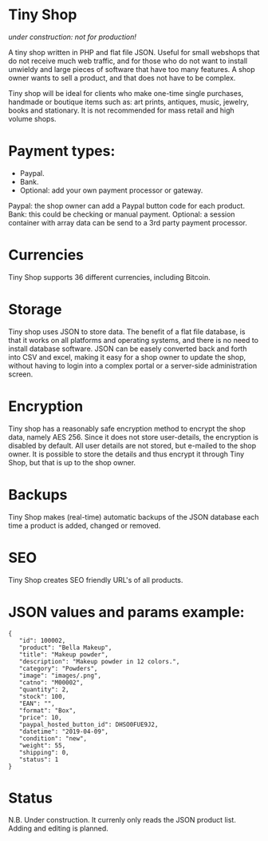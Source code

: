 # Tiny Shop

*under construction: not for production!*

A tiny shop written in PHP and flat file JSON. Useful for small webshops that do not receive much web traffic, and for those who do not want to install unwieldy and large pieces of software that have too many features. A shop owner wants to sell a product, and that does not have to be complex.

Tiny shop will be ideal for clients who make one-time single purchases, handmade or boutique items such as: art prints, antiques, music, jewelry, books and stationary. It is not recommended for mass retail and high volume shops.

# Payment types:
- Paypal.
- Bank.
- Optional: add your own payment processor or gateway.

Paypal: the shop owner can add a Paypal button code for each product.
Bank: this could be checking or manual payment.
Optional: a session container with array data can be send to a 3rd party payment processor.

# Currencies
Tiny Shop supports 36 different currencies, including Bitcoin.

# Storage
Tiny shop uses JSON to store data. The benefit of a flat file database, is that it works on all platforms and operating systems, and there is no need to install database software. JSON can be easely converted back and forth into CSV and excel, making it easy for a shop owner to update the shop, without having to login into a complex portal or a server-side administration screen. 

# Encryption
Tiny shop has a reasonably safe encryption method to encrypt the shop data, namely AES 256. Since it does not store user-details, the encryption is disabled by default. All user details are not stored, but e-mailed to the shop owner. It is possible to store the details and thus encrypt it through Tiny Shop, but that is up to the shop owner.

# Backups
Tiny Shop makes (real-time) automatic backups of the JSON database each time a product is added, changed or removed.

# SEO
Tiny Shop creates SEO friendly URL's of all products.

# JSON values and params example:

```
{
   "id": 100002,
   "product": "Bella Makeup",
   "title": "Makeup powder",
   "description": "Makeup powder in 12 colors.",
   "category": "Powders",
   "image": "images/.png",
   "catno": "M00002",
   "quantity": 2,
   "stock": 100,
   "EAN": "",
   "format": "Box",
   "price": 10,
   "paypal_hosted_button_id": DHSO0FUE9J2,
   "datetime": "2019-04-09",
   "condition": "new",
   "weight": 55,
   "shipping": 0,
   "status": 1
}
```
# Status
N.B. Under construction. It currenly only reads the JSON product list. Adding and editing is planned.
